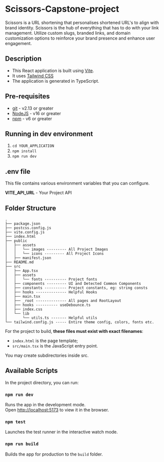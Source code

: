 # Scissors-Capstone-project

Scissors is a URL shortening that personalises shortened URL's to align with brand identity.
Scissors is the hub of everything that has to do with your link management.
Utilize custom slugs, branded links, and domain customization options to reinforce your brand presence and enhance user engagement.


## Description

- This React application is built using [Vite](https://vitejs.dev/).
- It uses [Tailwind CSS](https://tailwindcss.com/)
- The application is generated in TypeScript.

## Pre-requisites

- [git](https://git-scm.com/) - v2.13 or greater
- [NodeJS](https://nodejs.org/en/) - v16 or greater
- [npm](https://www.npmjs.com/) - v6 or greater

## Running in dev environment

1.  `cd YOUR_APPLICATION`
2.  `npm install`
3.  `npm run dev`

## .env file

This file contains various environment variables that you can configure.

**VITE_API_URL** - Your Project API

## Folder Structure

```
.
├── package.json
├── postcss.config.js
├── vite.config.js
├── index.html
├── public
│   ├── assets
│   │   └── images --------- All Project Images
│   │   └── icons --------- All Project Icons
│   ├── manifest.json
├── README.md
├── src
│   ├── App.tsx
│   ├── assets
│   │   └── fonts ---------- Project fonts
│   ├── components --------- UI and Detected Common Components
│   ├── constants ---------- Project constants, eg: string consts
│   ├── hooks -------------- Helpful Hooks
│   ├── main.tsx
│   ├── _root -------------- All pages and RootLayout
│   ├── hooks ---------- useDebounce.ts
│   ├── index.css
│   └── lib
│       └── utils.ts ------- Helpful utils
└── tailwind.config.js ----- Entire theme config, colors, fonts etc.
```

For the project to build, **these files must exist with exact filenames**:

- `index.html` is the page template;
- `src/main.tsx` is the JavaScript entry point.

You may create subdirectories inside src.

## Available Scripts

In the project directory, you can run:

### `npm run dev`

Runs the app in the development mode.<br>
Open [http://localhost:5173](http://localhost:5173) to view it in the browser.

### `npm test`

Launches the test runner in the interactive watch mode.<br>

### `npm run build`

Builds the app for production to the `build` folder.<br>